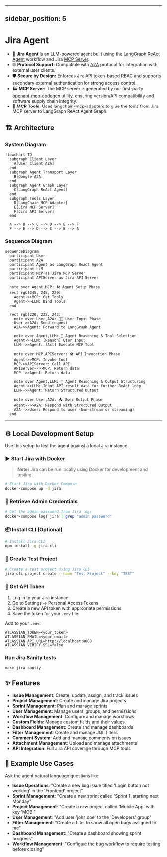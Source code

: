 
---
sidebar_position: 5
---

# Jira Agent

- 🤖 **Jira Agent** is an LLM-powered agent built using the [LangGraph ReAct Agent](https://langchain-ai.github.io/langgraph/agents/agents/) workflow and Jira [MCP Server](https://modelcontextprotocol.io/introduction).
- 🌐 **Protocol Support:** Compatible with [A2A](https://github.com/google/A2A) protocol for integration with external user clients.
- 🛡️ **Secure by Design:** Enforces Jira API token-based RBAC and supports secondary external authentication for strong access control.
- 🏭 **MCP Server:** The MCP server is generated by our first-party [openapi-mcp-codegen](https://github.com/cnoe-io/openapi-mcp-codegen/tree/main) utility, ensuring version/API compatibility and software supply chain integrity.
- 🔌 **MCP Tools:** Uses [langchain-mcp-adapters](https://github.com/langchain-ai/langchain-mcp-adapters) to glue the tools from Jira MCP server to LangGraph ReAct Agent Graph.

## 🏗️ Architecture

### System Diagram

```mermaid
flowchart TD
  subgraph Client Layer
    A[User Client A2A]
  end
  subgraph Agent Transport Layer
    B[Google A2A]
  end
  subgraph Agent Graph Layer
    C[LangGraph ReAct Agent]
  end
  subgraph Tools Layer
    D[LangChain MCP Adapter]
    E[Jira MCP Server]
    F[Jira API Server]
  end

  A --> B --> C --> D --> E --> F
  F --> E --> D --> C --> B --> A
```

### Sequence Diagram

```mermaid
sequenceDiagram
  participant User
  participant A2A
  participant Agent as LangGraph ReAct Agent
  participant LLM
  participant MCP as Jira MCP Server
  participant APIServer as Jira API Server

  note over Agent,MCP: 🛠️ Agent Setup Phase
  rect rgb(245, 245, 220)
    Agent->>MCP: Get Tools
    Agent->>LLM: Bind Tools
  end

  rect rgb(220, 232, 243)
    note over User,A2A: 🧑‍💻 User Input Phase
    User->>A2A: Send request
    A2A->>Agent: Forward to LangGraph Agent

    note over Agent,LLM: 🧠 Agent Reasoning & Tool Selection
    Agent->>LLM: [Reason] User Input
    LLM-->>Agent: [Act] Execute MCP Tool

    note over MCP,APIServer: 🛠️ API Invocation Phase
    Agent->>MCP: Invoke tool
    MCP->>APIServer: Call API
    APIServer-->>MCP: Return data
    MCP-->>Agent: Return data

    note over Agent,LLM: 🧠 Agent Reasoning & Output Structuring
    Agent->>LLM: Input API result data for further ReAct loop
    LLM-->>Agent: Return Structured Output

    note over User,A2A: 📤 User Output Phase
    Agent-->>A2A: Respond with Structured Output
    A2A-->>User: Respond to user (Non-stream or streaming)
  end
```

---

## ⚙️ Local Development Setup

Use this setup to test the agent against a local Jira instance.

### ▶️ Start Jira with Docker

> **Note:** Jira can be run locally using Docker for development and testing.

```bash
# Start Jira with Docker Compose
docker-compose up -d jira
```

### 🛂 Retrieve Admin Credentials

```bash
# Get the admin password from Jira logs
docker-compose logs jira | grep "admin password"
```

### 📦 Install CLI (Optional)

```bash
# Install Jira CLI
npm install -g jira-cli
```

### 🚀 Create Test Project

```bash
# Create a test project using Jira CLI
jira-cli project create --name "Test Project" --key "TEST"
```

### 🔑 Get API Token

1. Log in to your Jira instance
2. Go to Settings → Personal Access Tokens
3. Create a new API token with appropriate permissions
4. Save the token for your `.env` file

Add to your `.env`:

```env
ATLASSIAN_TOKEN=<your_token>
ATLASSIAN_EMAIL=<your_email>
ATLASSIAN_API_URL=http://localhost:8080
ATLASSIAN_VERIFY_SSL=false
```

### Run Jira Sanity tests

```
make jira-sanity
```

## ✨ Features

- **Issue Management**: Create, update, assign, and track issues
- **Project Management**: Create and manage Jira projects
- **Sprint Management**: Plan and manage sprints
- **User Management**: Manage users, groups, and permissions
- **Workflow Management**: Configure and manage workflows
- **Custom Fields**: Manage custom fields and their values
- **Dashboard Management**: Create and manage dashboards
- **Filter Management**: Create and manage JQL filters
- **Comment System**: Add and manage comments on issues
- **Attachment Management**: Upload and manage attachments
- **API Integration**: Full Jira API coverage through MCP tools

## 🎯 Example Use Cases

Ask the agent natural language questions like:

- **Issue Operations**: "Create a new bug issue titled 'Login button not working' in the 'Frontend' project"
- **Sprint Management**: "Create a new sprint called 'Sprint 1' starting next Monday"
- **Project Management**: "Create a new project called 'Mobile App' with key 'MOB'"
- **User Management**: "Add user 'john.doe' to the 'Developers' group"
- **Filter Management**: "Create a filter to show all open bugs assigned to me"
- **Dashboard Management**: "Create a dashboard showing sprint progress"
- **Workflow Management**: "Configure the bug workflow to require testing before closing"